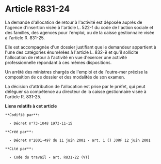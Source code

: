 # Article R831-24

La demande d'allocation de retour à l'activité est déposée auprès de l'agence d'insertion visée à l'article L. 522-1 du code
de l'action sociale et des familles, des agences pour l'emploi, ou de la caisse gestionnaire visée à l'article R. 831-25.

Elle est accompagnée d'un dossier justifiant que le demandeur appartient à l'une des catégories énumérées à l'article L.
832-9 et qu'il sollicite l'allocation de retour à l'activité en vue d'exercer une activité professionnelle répondant à ces
mêmes dispositions.

Un arrêté des ministres chargés de l'emploi et de l'outre-mer précise la composition de ce dossier et des modalités de son
examen.

La décision d'attribution de l'allocation est prise par le préfet, qui peut déléguer sa compétence au directeur de la caisse
gestionnaire visée à l'article R. 831-25.

**Liens relatifs à cet article**

	**Codifié par**:

	  - Décret n°73-1048 1973-11-15

	**Créé par**:

	  - Décret n°2001-497 du 11 juin 2001 - art. 1 () JORF 12 juin 2001

	**Cité par**:

	  - Code du travail - art. R831-22 (VT)
